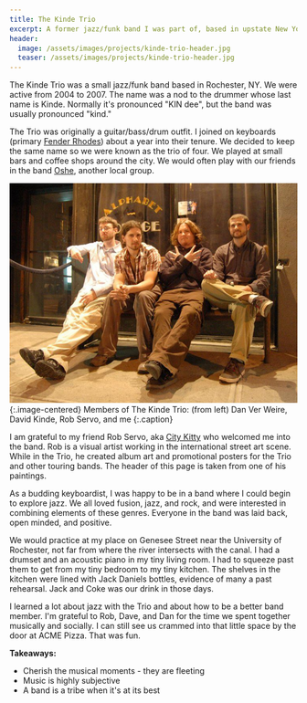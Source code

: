 ```yaml
---
title: The Kinde Trio
excerpt: A former jazz/funk band I was part of, based in upstate New York
header:
  image: /assets/images/projects/kinde-trio-header.jpg
  teaser: /assets/images/projects/kinde-trio-header.jpg
---
```


The Kinde Trio was a small jazz/funk band based in Rochester, NY. We were active from 2004 to 2007. The name was a nod to the drummer whose last name is Kinde. Normally it's pronounced "KIN dee", but the band was usually pronounced "kind."

The Trio was originally a guitar/bass/drum outfit. I joined on keyboards (primary [Fender Rhodes](https://en.wikipedia.org/wiki/Rhodes_piano)) about a year into their tenure. We decided to keep the same name so we were known as the trio of four. We played at small bars and coffee shops around the city. We would often play with our friends in the band [Oshe](https://youtu.be/mIx1ZxXWV9E), another local group.

![Members of The Kinde Trio](/assets/images/projects/kinde-trio/members.jpg){:.image-centered}
Members of The Kinde Trio: (from left) Dan Ver Weire, David Kinde, Rob Servo, and me
{:.caption}

I am grateful to my friend Rob Servo, aka [City Kitty](https://open.spotify.com/show/679sUTc0usZJLEn5rlLb5s?si=cd3e1c7bcf604a93) who welcomed me into the band. Rob is a visual artist working in the international street art scene. While in the Trio, he created album art and promotional posters for the Trio and other touring bands. The header of this page is taken from one of his paintings.

As a budding keyboardist, I was happy to be in a band where I could begin to explore jazz. We all loved fusion, jazz, and rock, and were interested in combining elements of these genres. Everyone in the band was laid back, open minded, and positive.

We would practice at my place on Genesee Street near the University of Rochester, not far from where the river intersects with the canal. I had a drumset and an acoustic piano in my tiny living room. I had to squeeze past them to get from my tiny bedroom to my tiny kitchen. The shelves in the kitchen were lined with Jack Daniels bottles, evidence of many a past rehearsal. Jack and Coke was our drink in those days.

I learned a lot about jazz with the Trio and about how to be a better band member. I'm grateful to Rob, Dave, and Dan for the time we spent together musically and socially. I can still see us crammed into that little space by the door at ACME Pizza. That was fun.

**Takeaways:**
  * Cherish the musical moments - they are fleeting
  * Music is highly subjective
  * A band is a tribe when it's at its best

